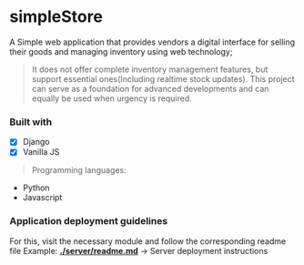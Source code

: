 # simpleStore
A Simple web application that provides vendors a digital interface for selling their goods and managing inventory using web technology;
> It does not offer complete inventory management features, but support essential ones(Including realtime stock updates). 
> This project can serve as a foundation for advanced developments and can equally be used when urgency is required. 
### Built with 
- [x] Django
- [x] Vanilla JS

> Programming languages:
- Python
- Javascript

### Application deployment guidelines
For this, visit the necessary module and follow the corresponding readme file
Example: **[./server/readme.md](./server/readme.md)** -> Server deployment instructions

